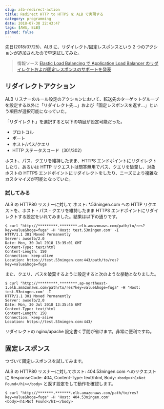 ```yaml
---
slug: alb-redirect-action
title: Redirect HTTP to HTTPS を ALB で実現する
category: programming
date: 2018-07-30 22:43:47
tags: [AWS, ELB]
pinned: false
---
```


先日(2018/07/25)、ALB に、リダイレクト/固定レスポンスという 2 つのアクションが追加されたので早速試してみた。

> 情報ソース
> [Elastic Load Balancing で Application Load Balancer のリダイレクトおよび固定レスポンスのサポートを発表](https://aws.amazon.com/jp/about-aws/whats-new/2018/07/elastic-load-balancing-announces-support-for-redirects-and-fixed-responses-for-application-load-balancer/)

## リダイレクトアクション

ALB リスナーのルール設定のアクションにおいて、転送先のターゲットグループを設定する以外に「リダイレクト先...」および「固定レスポンスを返す...」という項目が選択可能になっていた。

「リダイレクト」を選択すると以下の項目が設定可能だった。

- プロトコル
- ポート
- ホスト/パス/クエリ
- HTTP ステータスコード（301/302）

ホスト、パス、クエリを維持したまま、HTTPS エンドポイントにリダイレクトしたり、あるいは HTTP リクエストは問答無用でパス、クエリを破棄し、対象ホストの HTTPS エンドポイントにリダイレクトをしたり、ニーズにより複雑なカスタマイズが可能となっていた。

### 試してみる

ALB の HTTP80 リスナーに対して ホスト: \*.53ningen.com への HTTP リクエストを、ホスト・パス・クエリを維持したまま HTTPS エンドポイントにリダイレクトする設定をいれてみました。結果は以下の通りです。

```
$ curl "http://*********.********.elb.amazonaws.com/path/to/res?key=value&hoge=fuga" -H 'Host: test.53ningen.com' -I
HTTP/1.1 301 Moved Permanently
Server: awselb/2.0
Date: Mon, 30 Jul 2018 13:35:01 GMT
Content-Type: text/html
Content-Length: 150
Connection: keep-alive
Location: https://test.53ningen.com:443/path/to/res?key=value&hoge=fuga
```

また、クエリ、パスを破棄するように設定すると次のような挙動となりました。

```
$ curl "http://*********.********.ap-northeast-1.elb.amazonaws.com/path/to/res?key=value&hoge=fuga" -H 'Host: test.53ningen.com' -I
HTTP/1.1 301 Moved Permanently
Server: awselb/2.0
Date: Mon, 30 Jul 2018 13:35:46 GMT
Content-Type: text/html
Content-Length: 150
Connection: keep-alive
Location: https://test.53ningen.com:443/
```

リダイレクトの nginx/apache 設定書く手間が省けます。非常に便利ですね。

## 固定レスポンス

つづいて固定レスポンスを試してみます。

ALB の HTTP80 リスナーに対してホスト: 404.53ningen.com へのリクエストに ResponseCode: 404, Content-Type: text/html, Body: `<body><h1>Not Found</h1></body>` と返す設定をして動作を確認します。

```
$ curl "http://*******.*******.elb.amazonaws.com/path/to/res?key=value&hoge=fuga" -H 'Host: 404.53ningen.com'
<body><h1>Not Found</h1></body>
```
